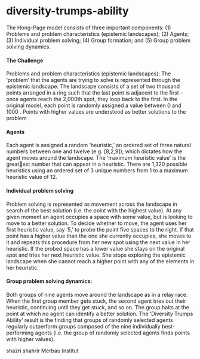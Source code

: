 # diversity-trumps-ability
The Hong-Page model consists of three important components: (1) Problems  and problem characteristics (epistemic landscapes); (2) Agents; (3) Individual  problem solving; (4) Group formation; and (5) Group problem solving dynamics.

#### The Challenge
Problems and problem characteristics (epistemic landscapes): The ‘problem’ 
that the agents are trying to solve is represented through the epistemic landscape. The landscape consists of a set of two thousand points arranged in a ring 
such that the last point is adjacent to the first – once agents reach the 2,000th 
spot, they loop back to the first. In the original model, each point is randomly 
assigned a value between 0 and 1000 . Points with higher values are understood 
as better solutions to the problem
#### Agents
Each agent is assigned a random ‘heuristic,’ an ordered set of three 
natural numbers between one and twelve (e.g. [8,2,9]), which dictates how the 
agent moves around the landscape. The ‘maximum heuristic value’ is the greatest number that can appear in a heuristic. There are 1,320 possible heuristics 
using an ordered set of 3 unique numbers from 1 to a maximum heuristic value 
of 12. 

#### Individual problem solving
Problem solving is represented as movement 
across the landscape in search of the best solution (i.e. the point with the highest value). At any given moment an agent occupies a space with some value, 
but is looking to move to a better solution. To decide whether to move, the 
agent uses her first heuristic value, say ‘5,’ to probe the point five spaces to the 
right. If that point has a higher value than the one she currently occupies, she 
moves to it and repeats this procedure from her new spot using the next value 
in her heuristic. If the probed space has a lower value she stays on the original 
spot and tries her next heuristic value. She stops exploring the epistemic landscape when she cannot reach a higher point with any of the elements in her 
heuristic. 

#### Group problem solving dynamics: 
Both groups of nine agents move around the landscape as in a relay race. When the first group member gets stuck, the second agent tries out their heuristic, continuing until they get stuck, and so on. 
The group halts at the point at which no agent can identify a better solution. 
The ‘Diversity Trumps Ability’ result is the finding that groups of randomly 
selected agents regularly outperform groups composed of the nine individually 
best-performing agents (i.e. the group of randomly selected agents finds points 
with higher values). 

shazri shahrir
Merbau Institut
